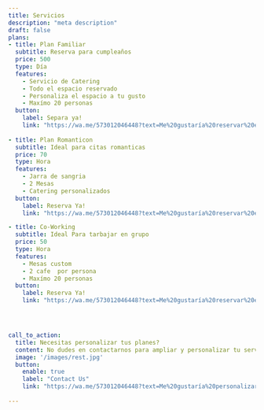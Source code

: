 ```yaml
---
title: Servicios
description: "meta description"
draft: false
plans:
- title: Plan Familiar
  subtitle: Reserva para cumpleaños 
  price: 500
  type: Día
  features:
    - Servicio de Catering
    - Todo el espacio reservado
    - Personaliza el espacio a tu gusto
    - Maxímo 20 personas
  button:
    label: Separa ya!
    link: "https://wa.me/573012046448?text=Me%20gustaría%20reservar%20el%20plan%20familiar"
    
- title: Plan Romanticon
  subtitle: Ideal para citas romanticas
  price: 70
  type: Hora
  features:
    - Jarra de sangria 
    - 2 Mesas 
    - Catering personalizados
  button:
    label: Reserva Ya!
    link: "https://wa.me/573012046448?text=Me%20gustaría%20reservar%20el%20plan%20Romanticon"

- title: Co-Working
  subtitle: Ideal Para tarbajar en grupo
  price: 50
  type: Hora
  features:
    - Mesas custom
    - 2 cafe  por persona
    - Maxímo 20 personas
  button:
    label: Reserva Ya!
    link: "https://wa.me/573012046448?text=Me%20gustaría%20reservar%20el%20plan%20Co-Working"




call_to_action:
  title: Necesitas personalizar tus planes?
  content: No dudes en contactarnos para ampliar y personalizar tu servicio.
  image: '/images/rest.jpg'
  button:
    enable: true
    label: "Contact Us"
    link: "https://wa.me/573012046448?text=Me%20gustaría%20personalizar%20el%20un%20servicio"
    
---
```

